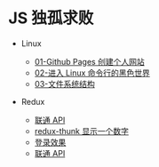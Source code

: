 # JS 独孤求败

* Linux
  - [01-Github Pages 创建个人网站](./linux/1-github-pages.md)
  - [02-进入 Linux 命令行的黑色世界](./linux/2-hello-linux.md)
  - [03-文件系统结构](./linux/3-file-sys.md)

* Redux
  - [联通 API](./redux/8-api.md)
  - [redux-thunk 显示一个数字](./redux/9-redux-num.md)
  - [登录效果](./redux/10-fake-login.md)
  - [联通 API](./redux/8-api.md)
